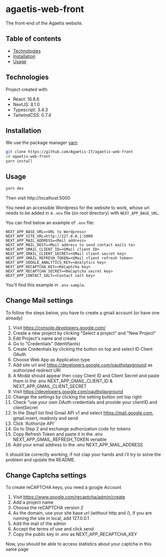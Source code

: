 # agaetis-web-front

The front-end of the Agaetis website.

## Table of contents

- [Technologies](#technologies)
- [Installation](#installation)
- [Usage](#usage)

## Technologies

Project created with:

- React: 16.8.6
- NextJS: 8.1.0
- Typescript: 3.4.3
- TailwindCSS: 0.7.4

## Installation

We use the package manager [yarn](https://yarnpkg.com/lang/en/docs/install/)

```bash
git clone https://github.com/Agaetis-IT/agaetis-web-front
cd agaetis-web-front
yarn install
```

## Usage

```bash
yarn dev
```

Then visit http://localhost:5000

You need an accessible Wordpress for the website to work, whose url needs to be added in a `.env` file (on root directory) with `NEXT_APP_BASE_URL`.

You can find below an example of `.env` file:

```
NEXT_APP_BASE_URL=<URL to Wordpress>
NEXT_APP_SITE_URL=http://127.0.0.1:5000
NEXT_APP_MAIL_ADDRESS=<Mail address>
NEXT_APP_MAIL_DEST=<Mail address to send contact mails to>
NEXT_APP_GMAIL_CLIENT_ID=<GMail client ID>
NEXT_APP_GMAIL_CLIENT_SECRET=<GMail client secret key>
NEXT_APP_GMAIL_REFRESH_TOKEN=<GMail client refresh token>
NEXT_APP_GOOGLE_ANALYTICS_KEY=<Analytics key>
NEXT_APP_RECAPTCHA_KEY=<ReCaptcha key>
NEXT_APP_RECAPTCHA_SECRET=<ReCaptcha secret key>
NEXT_APP_CONTACT_SALT=<Contact salt key>
```

You'll find this example in `.env-sample`.

## Change Mail settings

To follow the steps below, you have to create a gmail account (or have one already)

1. Visit https://console.developers.google.com/
2. Create a new project by clicking "Select a project" and "New Project"
3. Edit Project's name and create
4. Go to "Credentials" (Identifiants)
5. Create Credentials by clicking the button on top and select ID Client OAuth
6. Choose Web App as Application type
7. Add site url and https://developers.google.com/oauthplayground as authorized redirect URI
8. A Modal should appear then copy Client ID and Client Secret and paste them in the .env NEXT_APP_GMAIL_CLIENT_ID & NEXT_APP_GMAIL_CLIENT_SECRET
9. Visit https://developers.google.com/oauthplayground
10. Change the settings by clicking the setting button ont top right
11. Check "use your own OAuth credentials and provide your clientID and clientSecret
12. In the Step1 list find Gmail API v1 and select https://mail.google.com, gmail.insert, readonly and send
13. Click 'Authorize API'
14. Go to Step 2 and exchange authorization code for tokens
15. Copy Refresh Token and paste it in the .env NEXT_APP_GMAIL_REFRESH_TOKEN veriable
16. Add your email address to the .env NEXT_APP_MAIL_ADDRESS

It should be correctly working, if not clap your hands and i'll try to solve the problem and update the README.

## Change Captcha settings

To create reCAPTCHA keys, you need a google Account

1. Visit https://www.google.com/recaptcha/admin/create
2. Add a project name
3. Choose the reCAPTCHA version 2
4. As the domain, use your site base url (without http and /), if you are running the site in local, add 127.0.0.1
5. Add the mail of the admin
6. Accept the terms of use and click send
7. Copy the public key in .env as NEXT_APP_RECAPTCHA_KEY

Now, you should be able to access statistics about your captcha in this same page

